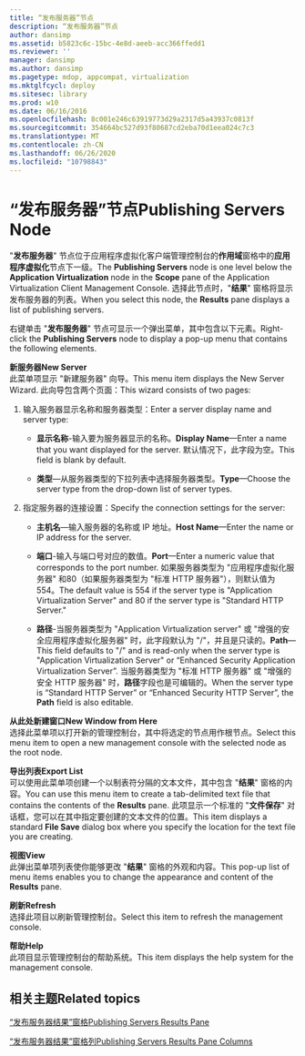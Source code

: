 ```yaml
---
title: “发布服务器”节点
description: “发布服务器”节点
author: dansimp
ms.assetid: b5823c6c-15bc-4e8d-aeeb-acc366ffedd1
ms.reviewer: ''
manager: dansimp
ms.author: dansimp
ms.pagetype: mdop, appcompat, virtualization
ms.mktglfcycl: deploy
ms.sitesec: library
ms.prod: w10
ms.date: 06/16/2016
ms.openlocfilehash: 8c001e246c63919773d29a2317d5a43937c0813f
ms.sourcegitcommit: 354664bc527d93f80687cd2eba70d1eea024c7c3
ms.translationtype: MT
ms.contentlocale: zh-CN
ms.lasthandoff: 06/26/2020
ms.locfileid: "10798843"
---
```

# <span data-ttu-id="b8132-103">“发布服务器”节点</span><span class="sxs-lookup"><span data-stu-id="b8132-103">Publishing Servers Node</span></span>


<span data-ttu-id="b8132-104">"**发布服务器**" 节点位于应用程序虚拟化客户端管理控制台的**作用域**窗格中的**应用程序虚拟化**节点下一级。</span><span class="sxs-lookup"><span data-stu-id="b8132-104">The **Publishing Servers** node is one level below the **Application Virtualization** node in the **Scope** pane of the Application Virtualization Client Management Console.</span></span> <span data-ttu-id="b8132-105">选择此节点时，"**结果**" 窗格将显示发布服务器的列表。</span><span class="sxs-lookup"><span data-stu-id="b8132-105">When you select this node, the **Results** pane displays a list of publishing servers.</span></span>

<span data-ttu-id="b8132-106">右键单击 "**发布服务器**" 节点可显示一个弹出菜单，其中包含以下元素。</span><span class="sxs-lookup"><span data-stu-id="b8132-106">Right-click the **Publishing Servers** node to display a pop-up menu that contains the following elements.</span></span>

<a href="" id="new-server"></a>**<span data-ttu-id="b8132-107">新服务器</span><span class="sxs-lookup"><span data-stu-id="b8132-107">New Server</span></span>**  
<span data-ttu-id="b8132-108">此菜单项显示 "新建服务器" 向导。</span><span class="sxs-lookup"><span data-stu-id="b8132-108">This menu item displays the New Server Wizard.</span></span> <span data-ttu-id="b8132-109">此向导包含两个页面：</span><span class="sxs-lookup"><span data-stu-id="b8132-109">This wizard consists of two pages:</span></span>

1.  <span data-ttu-id="b8132-110">输入服务器显示名称和服务器类型：</span><span class="sxs-lookup"><span data-stu-id="b8132-110">Enter a server display name and server type:</span></span>

    -   <span data-ttu-id="b8132-111">**显示名称**-输入要为服务器显示的名称。</span><span class="sxs-lookup"><span data-stu-id="b8132-111">**Display Name**—Enter a name that you want displayed for the server.</span></span> <span data-ttu-id="b8132-112">默认情况下，此字段为空。</span><span class="sxs-lookup"><span data-stu-id="b8132-112">This field is blank by default.</span></span>

    -   <span data-ttu-id="b8132-113">**类型**—从服务器类型的下拉列表中选择服务器类型。</span><span class="sxs-lookup"><span data-stu-id="b8132-113">**Type**—Choose the server type from the drop-down list of server types.</span></span>

2.  <span data-ttu-id="b8132-114">指定服务器的连接设置：</span><span class="sxs-lookup"><span data-stu-id="b8132-114">Specify the connection settings for the server:</span></span>

    -   <span data-ttu-id="b8132-115">**主机名**—输入服务器的名称或 IP 地址。</span><span class="sxs-lookup"><span data-stu-id="b8132-115">**Host Name**—Enter the name or IP address for the server.</span></span>

    -   <span data-ttu-id="b8132-116">**端口**-输入与端口号对应的数值。</span><span class="sxs-lookup"><span data-stu-id="b8132-116">**Port**—Enter a numeric value that corresponds to the port number.</span></span> <span data-ttu-id="b8132-117">如果服务器类型为 "应用程序虚拟化服务器" 和80（如果服务器类型为 "标准 HTTP 服务器"），则默认值为554。</span><span class="sxs-lookup"><span data-stu-id="b8132-117">The default value is 554 if the server type is "Application Virtualization Server" and 80 if the server type is "Standard HTTP Server."</span></span>

    -   <span data-ttu-id="b8132-118">**路径**-当服务器类型为 "Application Virtualization server" 或 "增强的安全应用程序虚拟化服务器" 时，此字段默认为 "/"，并且是只读的。</span><span class="sxs-lookup"><span data-stu-id="b8132-118">**Path**—This field defaults to "/" and is read-only when the server type is "Application Virtualization Server" or “Enhanced Security Application Virtualization Server”.</span></span> <span data-ttu-id="b8132-119">当服务器类型为 "标准 HTTP 服务器" 或 "增强的安全 HTTP 服务器" 时，**路径**字段也是可编辑的。</span><span class="sxs-lookup"><span data-stu-id="b8132-119">When the server type is “Standard HTTP Server” or “Enhanced Security HTTP Server”, the **Path** field is also editable.</span></span>

<a href="" id="new-window-from-here"></a>**<span data-ttu-id="b8132-120">从此处新建窗口</span><span class="sxs-lookup"><span data-stu-id="b8132-120">New Window from Here</span></span>**  
<span data-ttu-id="b8132-121">选择此菜单项以打开新的管理控制台，其中将选定的节点用作根节点。</span><span class="sxs-lookup"><span data-stu-id="b8132-121">Select this menu item to open a new management console with the selected node as the root node.</span></span>

<a href="" id="export-list"></a>**<span data-ttu-id="b8132-122">导出列表</span><span class="sxs-lookup"><span data-stu-id="b8132-122">Export List</span></span>**  
<span data-ttu-id="b8132-123">可以使用此菜单项创建一个以制表符分隔的文本文件，其中包含 "**结果**" 窗格的内容。</span><span class="sxs-lookup"><span data-stu-id="b8132-123">You can use this menu item to create a tab-delimited text file that contains the contents of the **Results** pane.</span></span> <span data-ttu-id="b8132-124">此项显示一个标准的 "**文件保存**" 对话框，您可以在其中指定要创建的文本文件的位置。</span><span class="sxs-lookup"><span data-stu-id="b8132-124">This item displays a standard **File Save** dialog box where you specify the location for the text file you are creating.</span></span>

<a href="" id="view"></a>**<span data-ttu-id="b8132-125">视图</span><span class="sxs-lookup"><span data-stu-id="b8132-125">View</span></span>**  
<span data-ttu-id="b8132-126">此弹出菜单项列表使你能够更改 "**结果**" 窗格的外观和内容。</span><span class="sxs-lookup"><span data-stu-id="b8132-126">This pop-up list of menu items enables you to change the appearance and content of the **Results** pane.</span></span>

<a href="" id="refresh"></a>**<span data-ttu-id="b8132-127">刷新</span><span class="sxs-lookup"><span data-stu-id="b8132-127">Refresh</span></span>**  
<span data-ttu-id="b8132-128">选择此项目以刷新管理控制台。</span><span class="sxs-lookup"><span data-stu-id="b8132-128">Select this item to refresh the management console.</span></span>

<a href="" id="help"></a>**<span data-ttu-id="b8132-129">帮助</span><span class="sxs-lookup"><span data-stu-id="b8132-129">Help</span></span>**  
<span data-ttu-id="b8132-130">此项目显示管理控制台的帮助系统。</span><span class="sxs-lookup"><span data-stu-id="b8132-130">This item displays the help system for the management console.</span></span>

## <span data-ttu-id="b8132-131">相关主题</span><span class="sxs-lookup"><span data-stu-id="b8132-131">Related topics</span></span>


[<span data-ttu-id="b8132-132">“发布服务器结果”窗格</span><span class="sxs-lookup"><span data-stu-id="b8132-132">Publishing Servers Results Pane</span></span>](publishing-servers-results-pane.md)

[<span data-ttu-id="b8132-133">“发布服务器结果”窗格列</span><span class="sxs-lookup"><span data-stu-id="b8132-133">Publishing Servers Results Pane Columns</span></span>](publishing-servers-results-pane-columns.md)

 

 





